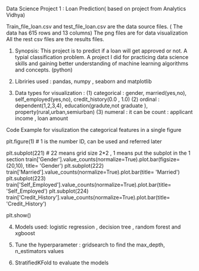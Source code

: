 Data Science Project 1 : Loan Prediction( based on project from Analytics Vidhya)

Train_file_loan.csv and test_file_loan.csv are the data source files. ( The data has 615 rows and 13 columns)
The png files are for data visualization
All the rest csv files are the results files. 

1. Synopsis: 
This project is to predict if a loan will get approved or not. A typial classification problem. A project I did for practicing data
science skills and gaining better understanding of machine learning algorithms and concepts. (python)

2. Libriries used : pandas, numpy , seaborn and matplotlib

3. Data types for visualization  : 
(1) categorical : gender, married(yes,no), self_employed(yes,no), credit_history(0.0 , 1.0)
(2) ordinal : dependent(1,2,3,4), education(gradute,not graduate ), property(rural,urban,semiurban)
(3) numeral : it can be count : applicant income , loan amount 

Code Example for visulization the categorical features in a single figure

plt.figure(1)   # 1 is the number ID, can be used and referred later

plt.subplot(221) # 22 means grid size 2*2 , 1 means put the subplot in the 1 section 
train['Gender'].value_counts(normalize=True).plot.bar(figsize=(20,10), title= 'Gender')
plt.subplot(222)
train['Married'].value_counts(normalize=True).plot.bar(title= 'Married')
plt.subplot(223)
train['Self_Employed'].value_counts(normalize=True).plot.bar(title= 'Self_Employed')
plt.subplot(224)
train['Credit_History'].value_counts(normalize=True).plot.bar(title= 'Credit_History')

plt.show()


4. Models used: 
logistic regression , decision tree , random forest and xgboost

5. Tune the hyperparameter :  gridsearch to find the max_depth, n_estimators values

6. StratifiedKFold to evaluate the models 
